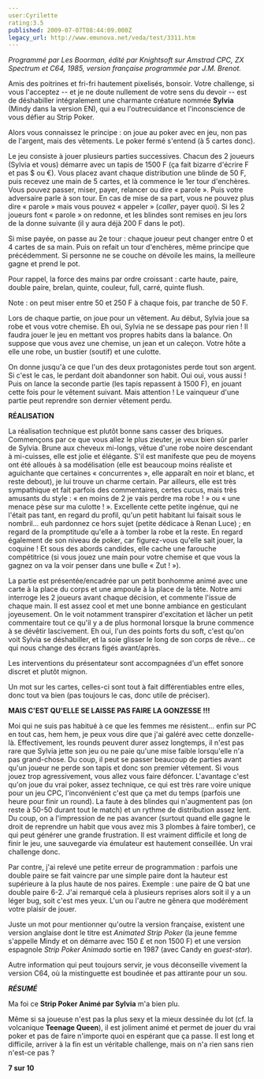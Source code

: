 ```yaml
---
user:Cyrilette
rating:3.5
published: 2009-07-07T08:44:09.000Z
legacy_url: http://www.emunova.net/veda/test/3311.htm
---
```

_Programmé par Les Boorman, édité par Knightsoft sur Amstrad CPC, ZX Spectrum et C64, 1985, version française programmée par J.M. Brenot._  

  

Amis des poitrines et fri-fri hautement pixelisés, bonsoir. Votre challenge, si vous l'acceptez -- et je ne doute nullement de votre sens du devoir -- est de déshabiller intégralement une charmante créature nommée **Sylvia** (Mindy dans la version EN), qui a eu l'outrecuidance et l'inconscience de vous défier au Strip Poker.  

  

Alors vous connaissez le principe : on joue au poker avec en jeu, non pas de l'argent, mais des vêtements. Le poker fermé s'entend (à 5 cartes donc).  

  

Le jeu consiste à jouer plusieurs parties successives. Chacun des 2 joueurs (Sylvia et vous) démarre avec un tapis de 1500 F (ça fait bizarre d'écrire F et pas $ ou €). Vous placez avant chaque distribution une blinde de 50 F, puis recevez une main de 5 cartes, et là commence le 1er tour d'enchères. Vous pouvez passer, miser, payer, relancer ou dire « parole ». Puis votre adversaire parle à son tour. En cas de mise de sa part, vous ne pouvez plus dire « parole » mais vous pouvez « appeler » (_caller_, payer quoi). Si les 2 joueurs font « parole » on redonne, et les blindes sont remises en jeu lors de la donne suivante (il y aura déjà 200 F dans le pot).  

Si mise payée, on passe au 2e tour : chaque joueur peut changer entre 0 et 4 cartes de sa main. Puis on refait un tour d'enchères, même principe que précédemment. Si personne ne se couche on dévoile les mains, la meilleure gagne et prend le pot.  

Pour rappel, la force des mains par ordre croissant : carte haute, paire, double paire, brelan, quinte, couleur, full, carré, quinte flush.  

Note : on peut miser entre 50 et 250 F à chaque fois, par tranche de 50 F.  

  

Lors de chaque partie, on joue pour un vêtement. Au début, Sylvia joue sa robe et vous votre chemise. Eh oui, Sylvia ne se dessape pas pour rien ! Il faudra jouer le jeu en mettant vos propres habits dans la balance. On suppose que vous avez une chemise, un jean et un caleçon. Votre hôte a elle une robe, un bustier (soutif) et une culotte.  

  

On donne jusqu'à ce que l'un des deux protagonistes perde tout son argent. Si c'est le cas, le perdant doit abandonner son habit. Oui oui, vous aussi ! Puis on lance la seconde partie (les tapis repassent à 1500 F), en jouant cette fois pour le vêtement suivant. Mais attention ! Le vainqueur d'une partie peut reprendre son dernier vêtement perdu.  

  

**RÉALISATION**  

La réalisation technique est plutôt bonne sans casser des briques. Commençons par ce que vous allez le plus zieuter, je veux bien sûr parler de Sylvia. Brune aux cheveux mi-longs, vêtue d'une robe noire descendant à mi-cuisses, elle est jolie et élégante. S'il est manifeste que peu de moyens ont été alloués à sa modélisation (elle est beaucoup moins réaliste et aguichante que certaines « concurrentes », elle apparaît en noir et blanc, et reste debout), je lui trouve un charme certain. Par ailleurs, elle est très sympathique et fait parfois des commentaires, certes cucus, mais très amusants du style : « en moins de 2 je vais perdre ma robe ! » ou « une menace pèse sur ma culotte ! ». Excellente cette petite ingénue, qui ne l'était pas tant, en regard du profil, qu'un petit habitant lui faisait sous le nombril... euh pardonnez ce hors sujet (petite dédicace à Renan Luce) ; en regard de la promptitude qu'elle a à tomber la robe et la reste. En regard également de son niveau de poker, car figurez-vous qu'elle sait jouer, la coquine ! Et sous des abords candides, elle cache une farouche compétitrice (si vous jouez une main pour votre chemise et que vous la gagnez on va la voir penser dans une bulle « Zut ! »).   

  

La partie est présentée/encadrée par un petit bonhomme animé avec une carte à la place du corps et une ampoule à la place de la tête. Notre ami interroge les 2 joueurs avant chaque décision, et commente l'issue de chaque main. Il est assez cool et met une bonne ambiance en gesticulant joyeusement. On le voit notamment transpirer d'excitation et lâcher un petit commentaire tout ce qu'il y a de plus hormonal lorsque la brune commence à se dévêtir lascivement. Eh oui, l'un des points forts du soft, c'est qu'on voit Sylvia se déshabiller, et la soie glisser le long de son corps de rêve... ce qui nous change des écrans figés avant/après.  

Les interventions du présentateur sont accompagnées d'un effet sonore discret et plutôt mignon.  

Un mot sur les cartes, celles-ci sont tout à fait différentiables entre elles, donc tout va bien (pas toujours le cas, donc utile de préciser).  

  

**MAIS C'EST QU'ELLE SE LAISSE PAS FAIRE LA GONZESSE !!!**  

Moi qui ne suis pas habitué à ce que les femmes me résistent... enfin sur PC en tout cas, hem hem, je peux vous dire que j'ai galéré avec cette donzelle-là. Effectivement, les rounds peuvent durer assez longtemps, il n'est pas rare que Sylvia jette son jeu ou ne paie qu'une mise faible lorsqu'elle n'a pas grand-chose. Du coup, il peut se passer beaucoup de parties avant qu'un joueur ne perde son tapis et donc son premier vêtement. Si vous jouez trop agressivement, vous allez vous faire défoncer. L'avantage c'est qu'on joue du vrai poker, assez technique, ce qui est très rare voire unique pour un jeu CPC, l'inconvénient c'est que ça met du temps (parfois une heure pour finir un round). La faute à des blindes qui n'augmentent pas (on reste à 50-50 durant tout le match) et un rythme de distribution assez lent. Du coup, on a l'impression de ne pas avancer (surtout quand elle gagne le droit de reprendre un habit que vous avez mis 3 plombes à faire tomber), ce qui peut générer une grande frustration. Il est vraiment difficile et long de finir le jeu, une sauvegarde via émulateur est hautement conseillée. Un vrai challenge donc.  

  

Par contre, j'ai relevé une petite erreur de programmation : parfois une double paire se fait vaincre par une simple paire dont la hauteur est supérieure à la plus haute de nos paires. Exemple : une paire de Q bat une double paire 6-2\. J'ai remarqué cela à plusieurs reprises alors soit il y a un léger bug, soit c'est mes yeux. L'un ou l'autre ne gênera que modérément votre plaisir de jouer.  

  

Juste un mot pour mentionner qu'outre la version française, existent une version anglaise dont le titre est _Animated Strip Poker_ (la jeune femme s'appelle Mindy et on démarre avec 150 £ et non 1500 F) et une version espagnole _Strip Poker Animado_ sortie en 1987 (avec Candy en _guest-star_).  

Autre information qui peut toujours servir, je vous déconseille vivement la version C64, où la mistinguette est boudinée et pas attirante pour un sou.  

  

_**RÉSUMÉ**_  

Ma foi ce **Strip Poker Animé par Sylvia** m'a bien plu.  

Même si sa joueuse n'est pas la plus sexy et la mieux dessinée du lot (cf. la volcanique **Teenage Queen**), il est joliment animé et permet de jouer du vrai poker et pas de faire n'importe quoi en espérant que ça passe. Il est long et difficile, arriver à la fin est un véritable challenge, mais on n'a rien sans rien n'est-ce pas ?  

  

**7 sur 10**